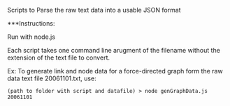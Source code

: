 Scripts to Parse the raw text data into a usable JSON format

***Instructions: 

Run with node.js

Each script takes one command line arugment of the filename without the extension of the text file to convert.

Ex: To generate link and node data for a force-directed graph form the raw data text file 20061101.txt, use:

```
(path to folder with script and datafile) > node genGraphData.js 20061101
```
